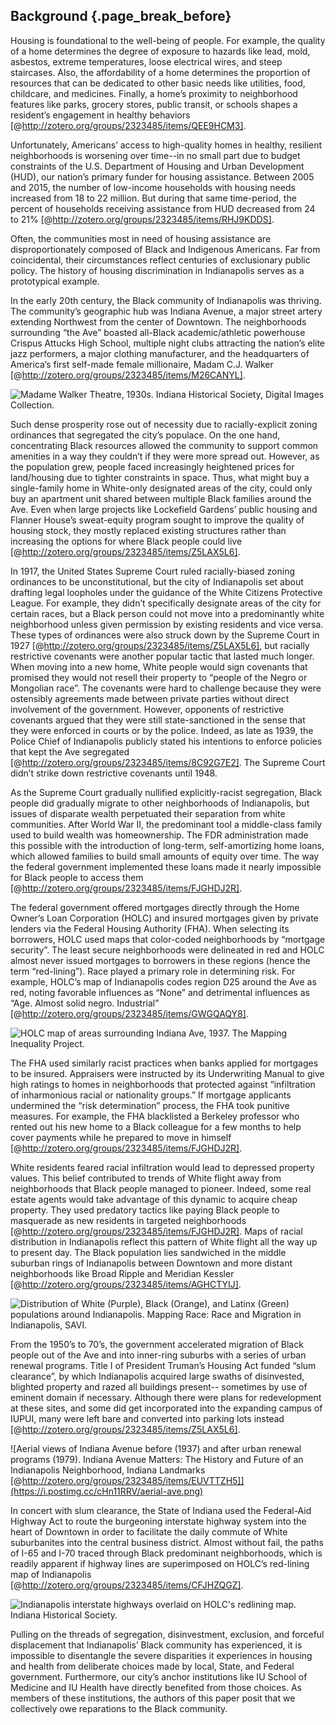 ## Background {.page_break_before}

Housing is foundational to the well-being of people. For example, the quality of a home determines the degree of exposure to hazards like lead, mold, asbestos, extreme temperatures, loose electrical wires, and steep staircases. Also, the affordability of a home determines the proportion of resources that can be dedicated to other basic needs like utilities, food, childcare, and medicines. Finally, a home’s proximity to neighborhood features like parks, grocery stores, public transit, or schools shapes a resident’s engagement in healthy behaviors [@http://zotero.org/groups/2323485/items/QEE9HCM3].

Unfortunately, Americans’ access to high-quality homes in healthy, resilient neighborhoods is worsening over time--in no small part due to budget constraints of the U.S. Department of Housing and Urban Development (HUD), our nation’s primary funder for housing assistance. Between 2005 and 2015, the number of low-income households with housing needs increased from 18 to 22 million. But during that same time-period, the percent of households receiving assistance from HUD decreased from 24 to 21% [@http://zotero.org/groups/2323485/items/RHJ9KDDS].

Often, the communities most in need of housing assistance are disproportionately composed of Black and Indigenous Americans. Far from coincidental, their circumstances reflect centuries of exclusionary public policy. The history of housing discrimination in Indianapolis serves as a prototypical example.

In the early 20th century, the Black community of Indianapolis was thriving. The community’s geographic hub was Indiana Avenue, a major street artery extending Northwest from the center of Downtown. The neighborhoods surrounding “the Ave” boasted all-Black academic/athletic powerhouse Crispus Attucks High School, multiple night clubs attracting the nation’s elite jazz performers, a major clothing manufacturer, and the headquarters of America’s first self-made female millionaire, Madam C.J. Walker [@http://zotero.org/groups/2323485/items/M26CANYL].

![Madame Walker Theatre, 1930s. Indiana Historical Society, Digital Images Collection.](https://images.squarespace-cdn.com/content/v1/5015f84ee4b006ef411c15f4/1421045570228-73MMR0F8KGN67VS0A0N0/ke17ZwdGBToddI8pDm48kGv3hyTaBjvhlc2U44xgu0N7gQa3H78H3Y0txjaiv_0fDoOvxcdMmMKkDsyUqMSsMWxHk725yiiHCCLfrh8O1z5QPOohDIaIeljMHgDF5CVlOqpeNLcJ80NK65_fV7S1UVZjyVmt0r8bjhBiNaxqFXzjqRsaP9PsitwCanzH_TSDdpursGn9QPJQaEbWo72ubw/image-asset.jpeg?format=1500w)

Such dense prosperity rose out of necessity due to racially-explicit zoning ordinances that segregated the city’s populace. On the one hand, concentrating Black resources allowed the community to support common amenities in a way they couldn’t if they were more spread out. However, as the population grew, people faced increasingly heightened prices for land/housing due to tighter constraints in space. Thus, what might buy a single-family home in White-only designated areas of the city, could only buy an apartment unit shared between multiple Black families around the Ave. Even when large projects like Lockefield Gardens’ public housing and Flanner House’s sweat-equity program sought to improve the quality of housing stock, they mostly replaced existing structures rather than increasing the options for where Black people could live [@http://zotero.org/groups/2323485/items/Z5LAX5L6].

In 1917, the United States Supreme Court ruled racially-biased zoning ordinances to be unconstitutional, but the city of Indianapolis set about drafting legal loopholes under the guidance of the White Citizens Protective League. For example, they didn’t specifically designate areas of the city for certain races, but a Black person could not move into a predominantly white neighborhood unless given permission by existing residents and vice versa. These types of ordinances were also struck down by the Supreme Court in 1927 [@http://zotero.org/groups/2323485/items/Z5LAX5L6], but racially restrictive covenants were another popular tactic that lasted much longer. When moving into a new home, White people would sign covenants that promised they would not resell their property to “people of the Negro or Mongolian race”.  The covenants were hard to challenge because they were ostensibly agreements made between private parties without direct involvement of the government. However, opponents of restrictive covenants argued that they were still state-sanctioned in the sense that they were enforced in courts or by the police. Indeed, as late as 1939, the Police Chief of Indianapolis publicly stated his intentions to enforce policies that kept the Ave segregated [@http://zotero.org/groups/2323485/items/8C92G7E2]. The Supreme Court didn’t strike down restrictive covenants until 1948.

As the Supreme Court gradually nullified explicitly-racist segregation, Black people did gradually migrate to other neighborhoods of Indianapolis, but issues of disparate wealth perpetuated their separation from white communities. After World War II, the predominant tool a middle-class family used to build wealth was homeownership. The FDR administration made this possible with the introduction of long-term, self-amortizing home loans, which allowed families to build small amounts of equity over time. The way the federal government implemented these loans made it nearly impossible for Black people to access them [@http://zotero.org/groups/2323485/items/FJGHDJ2R].

The federal government offered mortgages directly through the Home Owner’s Loan Corporation (HOLC) and insured mortgages given by private lenders via the Federal Housing Authority (FHA). When selecting its borrowers, HOLC used maps that color-coded neighborhoods by “mortgage security”. The least secure neighborhoods were delineated in red and HOLC almost never issued mortgages to borrowers in these regions (hence the term “red-lining”). Race played a primary role in determining risk. For example, HOLC’s map of Indianapolis codes region D25 around the Ave as red, noting favorable influences as “None” and detrimental influences as “Age. Almost solid negro. Industrial” [@http://zotero.org/groups/2323485/items/GWGQAQY8].

![HOLC map of areas surrounding Indiana Ave, 1937. The Mapping Inequality Project.](https://i.postimg.cc/BZkXjryx/redline-the-ave.png)

The FHA used similarly racist practices when banks applied for mortgages to be insured. Appraisers were instructed by its Underwriting Manual to give high ratings to homes in neighborhoods that protected against “infiltration of inharmonious racial or nationality groups.” If mortgage applicants undermined the “risk determination” process, the FHA took punitive measures. For example, the FHA blacklisted a Berkeley professor who rented out his new home to a Black colleague for a few months to help cover payments while he prepared to move in himself [@http://zotero.org/groups/2323485/items/FJGHDJ2R].

White residents feared racial infiltration would lead to depressed property values. This belief contributed to trends of White flight away from neighborhoods that Black people managed to pioneer. Indeed, some real estate agents would take advantage of this dynamic to acquire cheap property. They used predatory tactics like paying Black people to masquerade as new residents in targeted neighborhoods [@http://zotero.org/groups/2323485/items/FJGHDJ2R]. Maps of racial distribution in Indianapolis reflect this pattern of White flight all the way up to present day. The Black population lies sandwiched in the middle suburban rings of Indianapolis between Downtown and more distant neighborhoods like Broad Ripple and Meridian Kessler [@http://zotero.org/groups/2323485/items/AGHCTYIJ].

![Distribution of White (Purple), Black (Orange), and Latinx (Green) populations around Indianapolis. Mapping Race: Race and Migration in Indianapolis, SAVI.](https://i.postimg.cc/j5CydF2Z/race-dist-indy.png)

From the 1950’s to 70’s, the government accelerated migration of Black people out of the Ave and into inner-ring suburbs with a series of urban renewal programs. Title I of President Truman’s Housing Act funded “slum clearance”, by which Indianapolis acquired large swaths of disinvested, blighted property and razed all buildings present-- sometimes by use of eminent domain if necessary. Although there were plans for redevelopment at these sites, and some did get incorporated into the expanding campus of IUPUI, many were left bare and converted into parking lots instead [@http://zotero.org/groups/2323485/items/Z5LAX5L6]. 

![Aerial views of Indiana Avenue before (1937) and after urban renewal programs (1979). Indiana Avenue Matters: The History and Future of an Indianapolis Neighborhood, Indiana Landmarks [@http://zotero.org/groups/2323485/items/EUVTTZH5]](https://i.postimg.cc/cHn11RRV/aerial-ave.png)

In concert with slum clearance, the State of Indiana used the Federal-Aid Highway Act to route the burgeoning interstate highway system into the heart of Downtown in order to facilitate the daily commute of White suburbanites into the central business district. Almost without fail, the paths of I-65 and I-70 traced through Black predominant neighborhoods, which is readily apparent if highway lines are superimposed on HOLC’s red-lining map of Indianapolis [@http://zotero.org/groups/2323485/items/CFJHZQGZ].

![Indianapolis interstate highways overlaid on HOLC's redlining map. Indiana Historical Society.](https://i.postimg.cc/j5sNgV2S/interstate-highway-redlining-indy.png)

Pulling on the threads of segregation, disinvestment, exclusion, and forceful displacement that Indianapolis’ Black community has experienced, it is impossible to disentangle the severe disparities it experiences in housing and health from deliberate choices made by local, State, and Federal government. Furthermore, our city’s anchor institutions like IU School of Medicine and IU Health have directly benefited from those choices. As members of these institutions, the authors of this paper posit that we collectively owe reparations to the Black community.